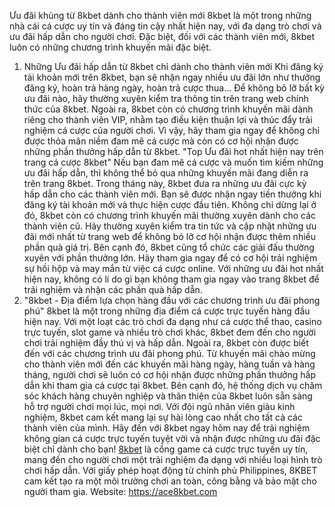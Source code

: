 Ưu đãi khủng từ 8kbet dành cho thành viên mới
8kbet là một trong những nhà cái cá cược uy tín và đáng tin cậy nhất hiện nay, với đa dạng trò chơi và ưu đãi hấp dẫn cho người chơi. Đặc biệt, đối với các thành viên mới, 8kbet luôn có những chương trình khuyến mãi đặc biệt.
1. Những Ưu đãi hấp dẫn từ 8kbet chỉ dành cho thành viên mới
Khi đăng ký tài khoản mới trên 8kbet, bạn sẽ nhận ngay nhiều ưu đãi lớn như thưởng đăng ký, hoàn trả hàng ngày, hoàn trả cược thua... Để không bỏ lỡ bất kỳ ưu đãi nào, hãy thường xuyên kiểm tra thông tin trên trang web chính thức của 8kbet.
Ngoài ra, 8kbet còn có chương trình khuyến mãi dành riêng cho thành viên VIP, nhằm tạo điều kiện thuận lợi và thúc đẩy trải nghiệm cá cược của người chơi. Vì vậy, hãy tham gia ngay để không chỉ được thỏa mãn niềm đam mê cá cược mà còn có cơ hội nhận được những phần thưởng hấp dẫn từ 8kbet.
 "Top Ưu đãi hot nhất hiện nay trên trang cá cược 8kbet"
 Nếu bạn đam mê cá cược và muốn tìm kiếm những ưu đãi hấp dẫn, thì không thể bỏ qua những khuyến mãi đang diễn ra trên trang 8kbet. 
 Trong tháng này, 8kbet đưa ra những ưu đãi cực kỳ hấp dẫn cho các thành viên mới. Bạn sẽ được nhận ngay tiền thưởng khi đăng ký tài khoản mới và thực hiện cược đầu tiên. 
 Không chỉ dừng lại ở đó, 8kbet còn có chương trình khuyến mãi thường xuyên dành cho các thành viên cũ. Hãy thường xuyên kiểm tra tin tức và cập nhật những ưu đãi mới nhất từ trang web để không bỏ lỡ cơ hội nhận được thêm nhiều phần quà giá trị. 
 Bên cạnh đó, 8kbet cũng tổ chức các giải đấu thường xuyên với phần thưởng lớn. Hãy tham gia ngay để có cơ hội trải nghiệm sự hồi hộp và may mắn từ việc cá cược online. 
 Với những ưu đãi hot nhất hiện nay, không có lí do gì bạn không tham gia ngay vào trang 8kbet để trải nghiệm và nhận các phần quà hấp dẫn. 
3. "8kbet - Địa điểm lựa chọn hàng đầu với các chương trình ưu đãi phong phú"
8kbet là một trong những địa điểm cá cược trực tuyến hàng đầu hiện nay. Với một loạt các trò chơi đa dạng như cá cược thể thao, casino trực tuyến, slot game và nhiều trò chơi khác, 8kbet đem đến cho người chơi trải nghiệm đầy thú vị và hấp dẫn.
Ngoài ra, 8kbet còn được biết đến với các chương trình ưu đãi phong phú. Từ khuyến mãi chào mừng cho thành viên mới đến các khuyến mãi hàng ngày, hàng tuần và hàng tháng, người chơi sẽ luôn có cơ hội nhận được những phần thưởng hấp dẫn khi tham gia cá cược tại 8kbet.
Bên cạnh đó, hệ thống dịch vụ chăm sóc khách hàng chuyên nghiệp và thân thiện của 8kbet luôn sẵn sàng hỗ trợ người chơi mọi lúc, mọi nơi. Với đội ngũ nhân viên giàu kinh nghiệm, 8kbet cam kết mang lại sự hài lòng cao nhất cho tất cả các thành viên của mình.
Hãy đến với 8kbet ngay hôm nay để trải nghiệm không gian cá cược trực tuyến tuyệt vời và nhận được những ưu đãi đặc biệt chỉ dành cho bạn!
<a href="https://ace8kbet.com "> 8kbet</a> là cổng game cá cược trực tuyến uy tín, mang đến cho người chơi một trải nghiệm đa dạng với nhiều loại hình trò chơi hấp dẫn. Với giấy phép hoạt động từ chính phủ Philippines, 8KBET cam kết tạo ra một môi trường chơi an toàn, công bằng và bảo mật cho người tham gia.
Website: https://ace8kbet.com


